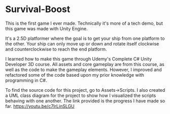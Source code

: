 # Survival-Boost
This is the first game I ever made. Technically it's more of a tech demo, but this game was made with Unity Engine.

It's a 2.5D platformer where the goal is to get your ship from one platform to the other. Your ship can only move up or down and rotate itself clockwise and counterclockwise to reach the end platform.

I learned how to make this game through Udemy's Complete C# Unity Developer 3D course. All assets and core gameplay are from this course, as well as the code to make the gameplay elements. However, I improved and refactored some of the code based upon my prior knowledge with programming in C#.

To find the source code for this project, go to Assets->Scripts. I also created a UML class diagram for the project to show how I visualized the scripts behaving with one another. The link provided is the progress I have made so far.
https://youtu.be/c7IrLinSLGU
